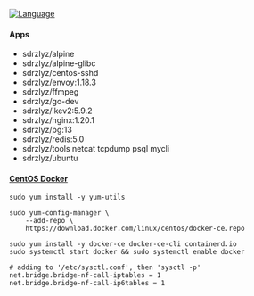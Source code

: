 [![Language](https://img.shields.io/badge/Language-Go-blue.svg)](https://golang.org/)

#### Apps

- sdrzlyz/alpine
- sdrzlyz/alpine-glibc
- sdrzlyz/centos-sshd
- sdrzlyz/envoy:1.18.3
- sdrzlyz/ffmpeg
- sdrzlyz/go-dev
- sdrzlyz/ikev2:5.9.2
- sdrzlyz/nginx:1.20.1
- sdrzlyz/pg:13
- sdrzlyz/redis:5.0
- sdrzlyz/tools netcat tcpdump psql mycli
- sdrzlyz/ubuntu

#### [CentOS Docker](https://docs.docker.com/engine/install/centos/)

```
sudo yum install -y yum-utils

sudo yum-config-manager \
    --add-repo \
    https://download.docker.com/linux/centos/docker-ce.repo

sudo yum install -y docker-ce docker-ce-cli containerd.io
sudo systemctl start docker && sudo systemctl enable docker
```

```
# adding to '/etc/sysctl.conf', then 'sysctl -p'
net.bridge.bridge-nf-call-iptables = 1
net.bridge.bridge-nf-call-ip6tables = 1
```
